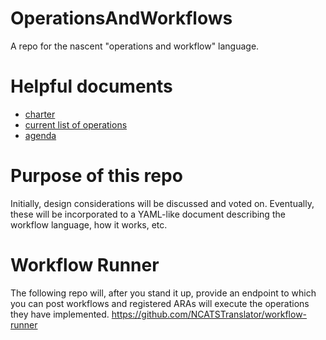 # OperationsAndWorkflows
A repo for the nascent "operations and workflow" language.

# Helpful documents

- [charter](https://docs.google.com/document/d/18PcTAJkbcuzIYf2jDxhhUv4xmAfe58qhccS0UHjODwA/edit?usp=sharing)
- [current list of operations](https://docs.google.com/document/d/1AUWsMrCXhyvmkTRodhQc7XWqH019d1hw3n70_M1oRcA/edit?usp=sharing)
- [agenda](https://docs.google.com/document/d/1nXkk3ItKWf4bW0YbGVqUs1rMbDKrfyxkHXTVy9t1J7c/edit?usp=sharing)

# Purpose of this repo
Initially, design considerations will be discussed and voted on. Eventually, these will be incorporated to a YAML-like document describing the workflow language, how it works, etc.

# Workflow Runner
The following repo will, after you stand it up, provide an endpoint to which you can post workflows and registered ARAs will execute the operations they have implemented.
https://github.com/NCATSTranslator/workflow-runner
